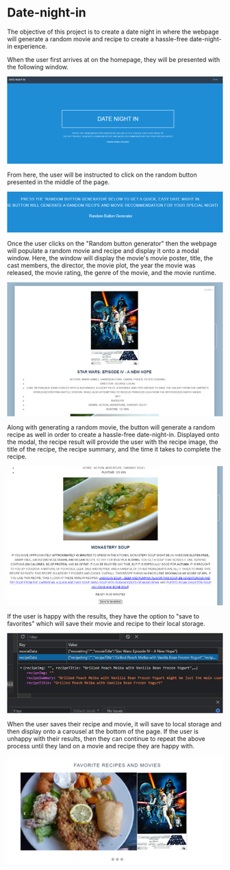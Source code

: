 # Date-night-in
The objective of this project is to create a date night in where the webpage will generate a random movie and recipe to create a hassle-free date-night-in experience. 

When the user first arrives at on the homepage, they will be presented with the following window.

![The following image displays the viewport for the user when first directed onto the page](https://raw.githubusercontent.com/pazjenni04/Date-night-in/main/assets/images/home-page.PNG)

From here, the user will be instructed to click on the random button presented in the middle of the page.

![The following image displays the random button where the user needs to click in order to proceed with generating a movie and recipe](https://raw.githubusercontent.com/pazjenni04/Date-night-in/main/assets/images/random-button.PNG)

Once the user clicks on the "Random button generator" then the webpage will populate a random movie and recipe and display it onto a modal window.  Here, the window will display the movie's movie poster, title, the cast members, the director, the movie plot, the year the movie was released, the movie rating, the genre of the movie, and the movie runtime. 

![The following image displays the results of a generated movie](https://raw.githubusercontent.com/pazjenni04/Date-night-in/main/assets/images/movie-img.PNG)

Along with generating a random movie, the button will generate a random recipe as well in order to create a hassle-free date-night-in.  Displayed onto the modal, the recipe result will provide the user with the recipe image, the title of the recipe, the recipe summary, and the time it takes to complete the recipe.

![The following image displays the results of a generated recipe](https://raw.githubusercontent.com/pazjenni04/Date-night-in/main/assets/images/recipe-img.PNG)

If the user is happy with the results, they have the option to "save to favorites" which will save their movie and recipe to their local storage.

![The following image displays the local storage when the user clicks 'save to favorites'](https://raw.githubusercontent.com/pazjenni04/Date-night-in/main/assets/images/local-storage-img.PNG)

When the user saves their recipe and movie, it will save to local storage and then display onto a carousel at the bottom of the page.  If the user is unhappy with their results, then they can continue to repeat the above process until they land on a movie and recipe they are happy with.

![The following image displays the carousel](assets\images\carousel-img.PNG)
